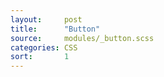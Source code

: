 ```yaml
---
layout:		post
title:		"Button"
source:		modules/_button.scss
categories: CSS
sort:       1
---
```



